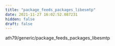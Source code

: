 ```yaml
---
title: "package_feeds_packages_libesmtp"
date: 2021-11-27 16:02:52.087231
hidden: false
draft: false
---
```


ath79/generic/package_feeds_packages_libesmtp

